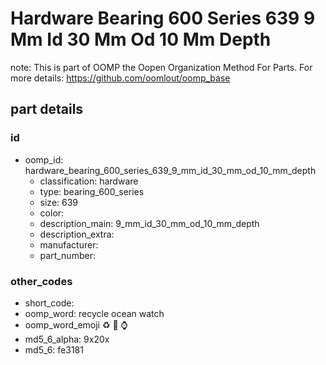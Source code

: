 # Hardware Bearing 600 Series 639 9 Mm Id 30 Mm Od 10 Mm Depth  

note: This is part of OOMP the Oopen Organization Method For Parts. For more details: https://github.com/oomlout/oomp_base

##  part details





### id
* oomp_id: hardware_bearing_600_series_639_9_mm_id_30_mm_od_10_mm_depth
  * classification: hardware
  * type: bearing_600_series
  * size: 639
  * color: 
  * description_main: 9_mm_id_30_mm_od_10_mm_depth
  * description_extra: 
  * manufacturer: 
  * part_number: 

### other_codes
* short_code: 
* oomp_word: recycle ocean watch
* oomp_word_emoji :recycle: :ocean: :watch:
* md5_6_alpha: 9x20x
* md5_6: fe3181